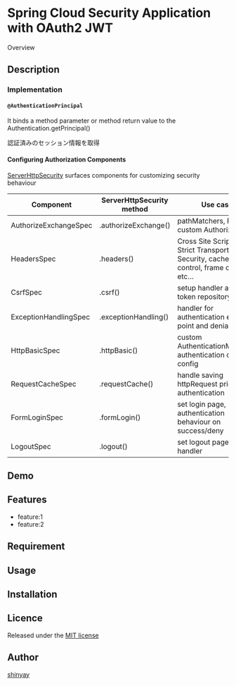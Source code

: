 # Spring Cloud Security Application with OAuth2 JWT

Overview

## Description

### Implementation

#### `@AuthenticationPrincipal`

It binds a method parameter or method return value to the Authentication.getPrincipal()

認証済みのセッション情報を取得

#### Configuring Authorization Components
[ServerHttpSecurity](https://docs.spring.io/spring-security/site/docs/current/api/org/springframework/security/config/web/server/ServerHttpSecurity.html) surfaces components for customizing security behaviour

|Component|ServerHttpSecurity method|Use case|
|---------|-------------------------|--------|
|AuthorizeExchangeSpec|.authorizeExchange()|pathMatchers, RBAC, custom Authorization|
|HeadersSpec|.headers()|Cross Site Scriptiong, Strict Transport Security, cache-control, frame options, etc…|
|CsrfSpec|.csrf()|setup handler and token repository|
|ExceptionHandlingSpec|.exceptionHandling()|handler for authentication entry point and denial|
|HttpBasicSpec|.httpBasic()|custom AuthenticationManager, authentication context config|
|RequestCacheSpec|.requestCache()|handle saving httpRequest prior to authentication|
|FormLoginSpec|.formLogin()|set login page, authentication behaviour on success/deny|
|LogoutSpec|.logout()|set logout page and handler|

## Demo

## Features

- feature:1
- feature:2

## Requirement

## Usage

## Installation

## Licence

Released under the [MIT license](https://gist.githubusercontent.com/shinyay/56e54ee4c0e22db8211e05e70a63247e/raw/34c6fdd50d54aa8e23560c296424aeb61599aa71/LICENSE)

## Author

[shinyay](https://github.com/shinyay)
